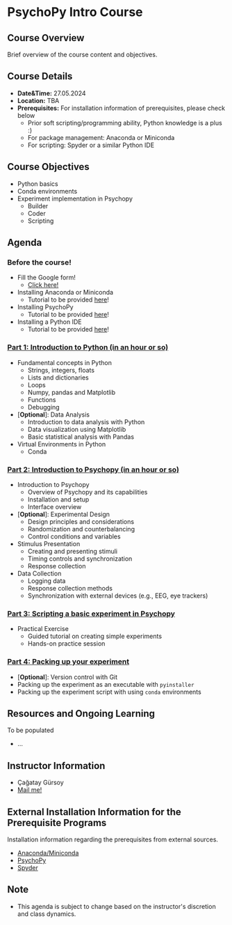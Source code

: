 # PsychoPy Intro Course

## Course Overview

Brief overview of the course content and objectives.

## Course Details

- **Date&Time:** 27.05.2024
- **Location:** TBA
- **Prerequisites:** For installation information of prerequisites, please check below
  - Prior soft scripting/programming ability, Python knowledge is a plus :)
  - For package management: Anaconda or Miniconda
  - For scripting: Spyder or a similar Python IDE

## Course Objectives

- Python basics
- Conda environments
- Experiment implementation in Psychopy
  - Builder
  - Coder
  - Scripting

## Agenda

### Before the course!

- Fill the Google form!
  - [Click here!](https://forms.gle/X8QgtXbxg8Wj5oi38)
- Installing Anaconda or Miniconda
  - Tutorial to be provided [here](./conda/README.md)!
- Installing PsychoPy
  - Tutorial to be provided [here](./conda/README.md)!
- Installing a Python IDE
  - Tutorial to be provided [here]()!

### [Part 1: Introduction to Python (in an hour or so)](./intro-python/README.md)

- Fundamental concepts in Python
  - Strings, integers, floats
  - Lists and dictionaries
  - Loops
  - Numpy, pandas and Matplotlib
  - Functions
  - Debugging
- [**Optional**]: Data Analysis
  - Introduction to data analysis with Python
  - Data visualization using Matplotlib
  - Basic statistical analysis with Pandas
- Virtual Environments in Python
  - Conda

### [Part 2: Introduction to Psychopy (in an hour or so)](./intro-psychopy/README.md)

- Introduction to Psychopy
  - Overview of Psychopy and its capabilities
  - Installation and setup
  - Interface overview
- [**Optional**]: Experimental Design
  - Design principles and considerations
  - Randomization and counterbalancing
  - Control conditions and variables
- Stimulus Presentation
  - Creating and presenting stimuli
  - Timing controls and synchronization
  - Response collection
- Data Collection
  - Logging data
  - Response collection methods
  - Synchronization with external devices (e.g., EEG, eye trackers)

### [Part 3: Scripting a basic experiment in Psychopy](./scripting/README.md)

- Practical Exercise
  - Guided tutorial on creating simple experiments
  - Hands-on practice session

### [Part 4: Packing up your experiment](./packing/README.md)

- [**Optional**]: Version control with Git
- Packing up the experiment as an executable with `pyinstaller`
- Packing up the experiment script with using `conda` environments

## Resources and Ongoing Learning

To be populated

- ...

## Instructor Information

- Çağatay Gürsoy
- [Mail me!](mailto:cagatay.guersoy@zi-mannheim.de)

## External Installation Information for the Prerequisite Programs

Installation information regarding the prerequisites from external sources.

- [Anaconda/Miniconda]()
- [PsychoPy]()
- [Spyder]()

## Note

- This agenda is subject to change based on the instructor's discretion and class dynamics.

